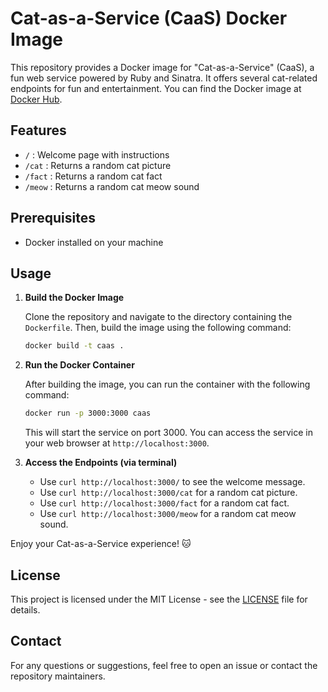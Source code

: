 # Cat-as-a-Service (CaaS) Docker Image

This repository provides a Docker image for "Cat-as-a-Service" (CaaS), a fun web service powered by Ruby and Sinatra. It offers several cat-related endpoints for fun and entertainment. You can find the Docker image at [Docker Hub](https://hub.docker.com/r/codex0915/cat-as-a-service).

## Features

- `/` : Welcome page with instructions
- `/cat` : Returns a random cat picture
- `/fact` : Returns a random cat fact
- `/meow` : Returns a random cat meow sound

## Prerequisites

- Docker installed on your machine

## Usage

1. **Build the Docker Image**

   Clone the repository and navigate to the directory containing the `Dockerfile`. Then, build the image using the following command:

   ```bash
   docker build -t caas .
   ```

2. **Run the Docker Container**

   After building the image, you can run the container with the following command:

   ```bash
   docker run -p 3000:3000 caas
   ```

   This will start the service on port 3000. You can access the service in your web browser at `http://localhost:3000`.

3. **Access the Endpoints (via terminal)**

   - Use `curl http://localhost:3000/` to see the welcome message.
   - Use `curl http://localhost:3000/cat` for a random cat picture.
   - Use `curl http://localhost:3000/fact` for a random cat fact.
   - Use `curl http://localhost:3000/meow` for a random cat meow sound.

Enjoy your Cat-as-a-Service experience! 🐱

## License

This project is licensed under the MIT License - see the [LICENSE](LICENSE) file for details.

## Contact

For any questions or suggestions, feel free to open an issue or contact the repository maintainers.

